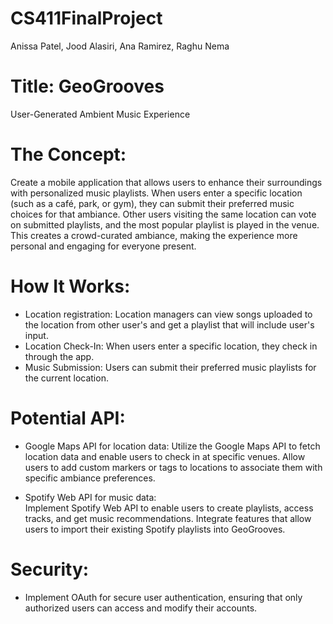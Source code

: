 # CS411FinalProject
Anissa Patel, Jood Alasiri, Ana Ramirez, Raghu Nema

# Title: GeoGrooves
User-Generated Ambient Music Experience


# The Concept:
Create a mobile application that allows users to enhance their surroundings with personalized music playlists. When users enter a specific location (such as a café, park, or gym), they can submit their preferred music choices for that ambiance. Other users visiting the same location can vote on submitted playlists, and the most popular playlist is played in the venue. This creates a crowd-curated ambiance, making the experience more personal and engaging for everyone present.

# How It Works:
- Location registration:
Location managers can view songs uploaded to the location from other user's and get a playlist that will include user's input. 
- Location Check-In:
When users enter a specific location, they check in through the app.
- Music Submission:
Users can submit their preferred music playlists for the current location. 


# Potential API:
- Google Maps API for location data:
Utilize the Google Maps API to fetch location data and enable users to check in at specific venues.
Allow users to add custom markers or tags to locations to associate them with specific ambiance preferences.

- Spotify Web API for music data:  
Implement Spotify Web API to enable users to create playlists, access tracks, and get music recommendations.
Integrate features that allow users to import their existing Spotify playlists into GeoGrooves.

# Security: 
- Implement OAuth for secure user authentication, ensuring that only authorized users can access and modify their accounts.

